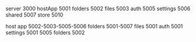 
server 3000
hostApp 5001 
folders 5002
files 5003
auth 5005
settings 5006
shared 5007
store 5010

host app 
5002-5003-5005-5006
folders
5001-5007
files
5001
auth 
5001
settings 
5001
5005
folders
5002
